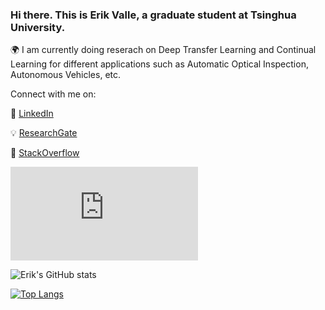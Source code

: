 ### Hi there. This is Erik Valle, a graduate student at Tsinghua University.
🌍 I am currently doing reserach on Deep Transfer Learning and Continual Learning for different applications such as Automatic Optical Inspection, Autonomous Vehicles, etc.

Connect with me on:

🏢 [LinkedIn](https://www.linkedin.com/in/erik-v-499345141/)

💡 [ResearchGate](https://www.researchgate.net/profile/Erik-Valle-Salgado)

🤔 [StackOverflow](https://stackoverflow.com/users/15787240/illustrati)

![Erik's LinkedIn](https://platform.linkedin.com/badges/js/profile.js)

![Erik's GitHub stats](https://github-readme-stats.vercel.app/api?username=erikvalle&show_icons=true&theme=dark)

[![Top Langs](https://github-readme-stats.vercel.app/api/top-langs/?username=erikvalle&layout=compact&theme=dark)](https://github.com/erikvalle/github-readme-stats)

<!--
**ErikValle/ErikValle** is a ✨ _special_ ✨ repository because its `README.md` (this file) appears on your GitHub profile.

Here are some ideas to get you started:

- 🔭 I’m currently working on ...
- 🌱 I’m currently learning ...
- 👯 I’m looking to collaborate on ...
- 🤔 I’m looking for help with ...
- 💬 Ask me about ...
- 📫 How to reach me: ...
- 😄 Pronouns: ...
- ⚡ Fun fact: ...
-->
